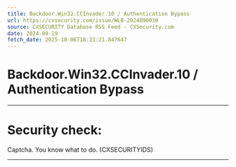 ```yaml
---
title: Backdoor.Win32.CCInvader.10 / Authentication Bypass
url: https://cxsecurity.com/issue/WLB-2024090030
source: CXSECURITY Database RSS Feed - CXSecurity.com
date: 2024-09-19
fetch_date: 2025-10-06T18:23:21.847647
---
```


# Backdoor.Win32.CCInvader.10 / Authentication Bypass

---

# Security check:

Captcha. You know what to do. (CXSECURITYIDS)

---